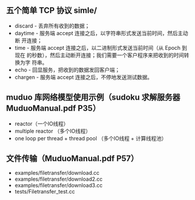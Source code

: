 ## 五个简单 TCP 协议 simle/
 - discard - 丢弃所有收到的数据；
 - daytime - 服务端 accept 连接之后，以字符串形式发送当前时间，然后主动断
开连接；
 - time - 服务端 accept 连接之后，以二进制形式发送当前时间（从 Epoch 到现在
的秒数），然后主动断开连接；我们需要一个客户程序来把收到的时间转换为字
符串。
 - echo - 回显服务，把收到的数据发回客户端；
 - chargen - 服务端 accept 连接之后，不停地发送测试数据。

## muduo 库网络模型使用示例（sudoku 求解服务器 MuduoManual.pdf P35）
 - reactor（一个IO线程）
 - multiple reactor （多个IO线程）
 - one loop per thread + thread pool （多个IO线程 + 计算线程池）

## 文件传输（MuduoManual.pdf P57）
 - examples/filetransfer/download.cc
 - examples/filetransfer/download2.cc
 - examples/filetransfer/download3.cc
 - tests/Filetransfer_test.cc

